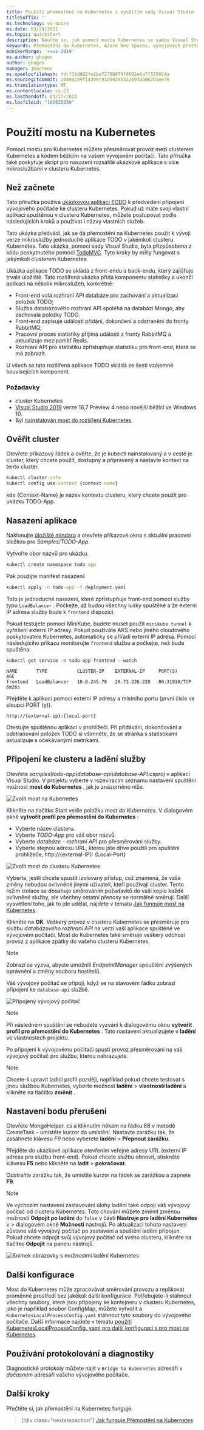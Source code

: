 ```yaml
---
title: Použití přemostění na Kubernetes s využitím sady Visual Studio
titleSuffix: ''
ms.technology: vs-azure
ms.date: 03/24/2021
ms.topic: quickstart
description: Naučte se, jak pomocí mostu Kubernetes se sadou Visual Studio připojit váš vývojový počítač k clusteru Kubernetes.
keywords: Přemostění do Kubernetes, Azure Dev Spaces, vývojových prostorů, Docker, Kubernetes, Azure, Containers
monikerRange: '>=vs-2019'
ms.author: ghogen
author: ghogen
manager: jmartens
ms.openlocfilehash: fdcf31d062fe2be72709979f0892e6a7f535024a
ms.sourcegitcommit: 2049ec99f1439ec91d002853226934b067b1ee70
ms.translationtype: MT
ms.contentlocale: cs-CZ
ms.lasthandoff: 03/27/2021
ms.locfileid: "105635030"
---
```

# <a name="use-bridge-to-kubernetes"></a>Použití mostu na Kubernetes

Pomocí mostu pro Kubernetes můžete přesměrovat provoz mezi clusterem Kubernetes a kódem běžícím na vašem vývojovém počítači. Tato příručka také poskytuje skript pro nasazení rozsáhlé ukázkové aplikace s více mikroslužbami v clusteru Kubernetes.

## <a name="before-you-begin"></a>Než začnete

Tato příručka používá [ukázkovou aplikaci TODO][todo-app-github] k předvedení připojení vývojového počítače ke clusteru Kubernetes. Pokud už máte svoji vlastní aplikaci spuštěnou v clusteru Kubernetes, můžete postupovat podle následujících kroků a používat i názvy vlastních služeb.

Tato ukázka předvádí, jak se dá přemostění na Kubernetes použít k vývoji verze mikroslužby jednoduché aplikace TODO v jakémkoli clusteru Kubernetes. Tato ukázka, pomocí sady Visual Studio, byla přizpůsobena z kódu poskytnutého pomocí [TodoMVC](http://todomvc.com). Tyto kroky by měly fungovat s jakýmkoli clusterem Kubernetes.

Ukázka aplikace TODO se skládá z front-endu a back-endu, který zajišťuje trvalé úložiště. Tato rozšířená ukázka přidá komponentu statistiky a ukončí aplikaci na několik mikroslužeb, konkrétně:

- Front-end volá rozhraní API databáze pro zachování a aktualizaci položek TODO;
- Služba databázového rozhraní API spoléhá na databázi Mongo, aby zachovala položky TODO.
- Front-end zapisuje události přidání, dokončení a odstranění do fronty RabbitMQ;
- Pracovní proces statistiky přijímá události z fronty RabbitMQ a aktualizuje mezipaměť Redis.
- Rozhraní API pro statistiku zpřístupňuje statistiku pro front-end, která se má zobrazit.

U všech se tato rozšířená aplikace TODO skládá ze šesti vzájemně souvisejících komponent.

### <a name="prerequisites"></a>Požadavky

- cluster Kubernetes
- [Visual Studio 2019][visual-studio] verze 16,7 Preview 4 nebo novější běžící ve Windows 10.
- Byl [nainstalován most do rozšíření Kubernetes][btk-extension].

## <a name="check-the-cluster"></a>Ověřit cluster

Otevřete příkazový řádek a ověřte, že je kubectl nainstalovaný a v cestě je cluster, který chcete použít, dostupný a připravený a nastavte kontext na tento cluster.

```cmd
kubectl cluster-info
kubectl config use-context {context-name}
```

kde {Context-Name} je název kontextu clusteru, který chcete použít pro ukázku TODO-App.

## <a name="deploy-the-application"></a>Nasazení aplikace

Naklonujte [úložiště mindaro](https://github.com/Microsoft/mindaro) a otevřete příkazové okno s aktuální pracovní složkou pro *Samples/TODO-App*.

Vytvořte obor názvů pro ukázku.

```cmd
kubectl create namespace todo-app
```

Pak použijte manifest nasazení:

```cmd
kubectl apply -n todo-app -f deployment.yaml
```

Toto je jednoduché nasazení, které zpřístupňuje front-end pomocí služby typu `LoadBalancer` . Počkejte, až budou všechny lusky spuštěné a že externí IP adresa služby bude k `frontend` dispozici.

Pokud testujete pomocí MiniKube, budete muset použít `minikube tunnel` k vyřešení externí IP adresy. Pokud používáte AKS nebo jiného cloudového poskytovatele Kubernetes, automaticky se přiřadí externí IP adresa. Pomocí následujícího příkazu monitorujte `frontend` službu a počkejte, než bude spuštěna:

```output
kubectl get service -n todo-app frontend --watch

NAME       TYPE           CLUSTER-IP    EXTERNAL-IP     PORT(S)        AGE
frontend   LoadBalancer   10.0.245.78   20.73.226.228   80:31910/TCP   6m26s
```

Přejděte k aplikaci pomocí externí IP adresy a místního portu (první číslo ve sloupci PORT (y)).

```
http://{external-ip}:{local-port}
```

Otestujte spuštěnou aplikaci v prohlížeči. Při přidávání, dokončování a odstraňování položek TODO si všimněte, že se stránka s statistikami aktualizuje s očekávanými metrikami.

## <a name="connect-to-your-cluster-and-debug-a-service"></a>Připojení ke clusteru a ladění služby

Otevřete *samples\todo-app\database-api\database-API.csproj* v aplikaci Visual Studio. V projektu vyberte v rozevíracím seznamu nastavení spuštění možnost **most do Kubernetes** , jak je znázorněno níže.

![Zvolit most na Kubernetes](media/bridge-to-kubernetes/choose-bridge-to-kubernetes.png)

Klikněte na tlačítko Start vedle položku *most do Kubernetes*. V dialogovém okně **vytvořit profil pro přemostění do Kubernetes** :

- Vyberte název clusteru.
- Vyberte *TODO-App* pro váš obor názvů.
- Vyberte *databáze – rozhraní API* pro přesměrování služby.
- Vyberte stejnou adresu URL, kterou jste dříve použili pro spuštění prohlížeče, http://{external-IP}: {Local-Port}

![Zvolit most do clusteru Kubernetes](media/bridge-to-kubernetes/configure-bridge-debugging.png)

Vyberte, jestli chcete spustit izolovaný přístup, což znamená, že vaše změny nebudou ovlivněné jinými uživateli, kteří používají cluster. Tento režim izolace se dosahuje směrováním požadavků do vaší kopie každé ovlivněné služby, ale všechny ostatní přenosy se normálně směrují. Další vysvětlení toho, jak to jde udělat, najdete v tématu [Jak funguje most na Kubernetes][btk-overview-routing].

Klikněte na **OK**. Veškerý provoz v clusteru Kubernetes se přesměruje pro službu *databázového rozhraní API* na verzi vaší aplikace spuštěné ve vývojovém počítači. Most do Kubernetes také směruje veškerý odchozí provoz z aplikace zpátky do vašeho clusteru Kubernetes.

> [!NOTE]
> Zobrazí se výzva, abyste umožnili *EndpointManager* spouštění zvýšených oprávnění a změny souboru hostitelů.

Váš vývojový počítač se připojí, když se na stavovém řádku zobrazí připojení ke `database-api` službě.

![Připojený vývojový počítač](media/bridge-to-kubernetes/development-computer-connected.png)

> [!NOTE]
> Při následném spuštění se nebudete vyzváni k dialogovému oknu **vytvořit profil pro přemostění do Kubernetes** . Tato nastavení aktualizujete v **ladění** ve vlastnostech projektu.

Po připojení k vývojovému počítači spustí provoz přesměrování na váš vývojový počítač pro službu, kterou nahrazujete.

> [!NOTE]
> Chcete-li upravit ladicí profil později, například pokud chcete testovat s jinou službou Kubernetes, vyberte možnost **ladění**  >  **vlastností ladění** a klikněte na tlačítko **změnit** .

## <a name="set-a-break-point"></a>Nastavení bodu přerušení

Otevřete MongoHelper. cs a kliknutím někam na řádku 68 v metodě CreateTask – umístěte kurzor do umístění. Nastavte zarážku tak, že zasáhnete klávesu *F9* nebo vyberete **ladění**  >  **Přepnout zarážku**.

Přejděte do ukázkové aplikace otevřením veřejné adresy URL (externí IP adresa pro službu front-end). Pokud chcete službu obnovit, stiskněte klávesu **F5** nebo klikněte na **ladit**  >  **pokračovat**.

Odstraňte zarážku tak, že umístíte kurzor na řádek se zarážkou a zapnete **F9**.

> [!NOTE]
> Ve výchozím nastavení zastavování úlohy ladění také odpojí váš vývojový počítač od clusteru Kubernetes. Toto chování můžete změnit změnou možnosti **Odpojit po ladění** do `false` v části **Nástroje pro ladění Kubernetes** v   >  dialogovém okně **Možnosti** nástrojů. Po aktualizaci tohoto nastavení zůstane váš vývojový počítač po zastavení a spuštění ladění připojen. Pokud chcete odpojit svůj vývojový počítač od svého clusteru, klikněte na tlačítko **Odpojit** na panelu nástrojů.
>
>![Snímek obrazovky s možnostmi ladění Kubernetes](media/bridge-to-kubernetes/kubernetes-debugging-options.png)

## <a name="additional-configuration"></a>Další konfigurace

Most do Kubernetes může zpracovávat směrování provozu a replikovat proměnné prostředí bez jakékoli další konfigurace. Potřebujete-li stáhnout všechny soubory, které jsou připojeny ke kontejneru v clusteru Kubernetes, jako je například soubor ConfigMap, můžete vytvořit a `KubernetesLocalProcessConfig.yaml` stáhnout tyto soubory do vývojového počítače. Další informace najdete v tématu [použití KubernetesLocalProcessConfig. yaml pro další konfiguraci s pro most na Kubernetes][kubernetesLocalProcessConfig-yaml].

## <a name="using-logging-and-diagnostics"></a>Používání protokolování a diagnostiky

Diagnostické protokoly můžete najít v `Bridge to Kubernetes` adresáři v *dočasném* adresáři vašeho vývojového počítače.

## <a name="next-steps"></a>Další kroky

Přečtěte si, jak přemostění na Kubernetes funguje.

> [!div class="nextstepaction"]
> [Jak funguje Přemostění na Kubernetes](overview-bridge-to-kubernetes.md)

[todo-app-github]: https://github.com/Microsoft/mindaro
[supported-regions]: https://azure.microsoft.com/global-infrastructure/services/?products=kubernetes-service
[troubleshooting]: /azure/dev-spaces/troubleshooting#fail-to-restore-original-configuration-of-deployment-on-cluster
[visual-studio]: https://www.visualstudio.com/vs/
[btk-extension]: https://marketplace.visualstudio.com/items?itemName=ms-azuretools.mindaro
[kubernetesLocalProcessConfig-yaml]: configure-bridge-to-kubernetes.md
[btk-overview-routing]: overview-bridge-to-kubernetes.md#using-routing-capabilities-for-developing-in-isolation